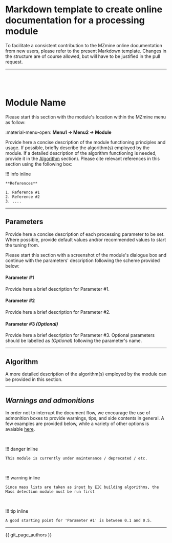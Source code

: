 # **Markdown template to create online documentation for a processing module**

To facilitate a consistent contribution to the MZmine online documentation from new users, please refer to the present Markdown template. Changes in the structure are of course allowed, but will have to be justified in the pull request.

--- 
<br><br>

# **Module Name**
Please start this section with the module's location within the MZmine menu as follow:

:material-menu-open: **Menu1 → Menu2 → Module** 

Provide here a concise description of the module functioning principles and usage. If possible, briefly describe the algorithm(s) employed by the module. If a detailed description of the algorithm functioning is needed, provide it in the [Algorithm](contribute_docu_template.md#algorithm) section). Please cite relevant references in this section using the following box:

!!! info inline

    **References** 
    
    1. Reference #1
    2. Reference #2
    3. ....

---

## **Parameters**
Provide here a concise description of each processing parameter to be set. Where possible, provide default values and/or recommended values to start the tuning from.

Please start this section with a screenshot of the module's dialogue box and continue with the parameters' description following the scheme provided below:

#### **Parameter #1**
Provide here a brief description for Parameter #1.

#### **Parameter #2**
Provide here a brief description for Parameter #2.

#### **Parameter #3 _(Optional)_**
Provide here a brief description for Parameter #3. Optional parameters should be labelled as _(Optional)_ following the parameter's name.

---

## **Algorithm**
A more detailed description of the algorithm(s) employed by the module can be provided in this section.

---

## _Warnings and admonitions_
In order not to interrupt the document flow, we encourage the use of admonition boxes to provide warnings, tips, and side contents in general. A few examples are provided below, while a variety of other options is avaiable [here](https://squidfunk.github.io/mkdocs-material/reference/admonitions/).

<br>

!!! danger inline

    This module is currently under maintenance / deprecated / etc.

<br>

!!! warning inline

    Since mass lists are taken as input by EIC building algorithms, the Mass detection module must be run first

<br>      
    
!!! tip inline

    A good starting point for 'Parameter #1' is between 0.1 and 0.5.

---

{{ git_page_authors }}


[//]: # (TODO Make a downloadable version)

[//]: # (TODO Tips & warnings boxes - examples, bug or danger for maintained modules)
[//]: # (TODO )